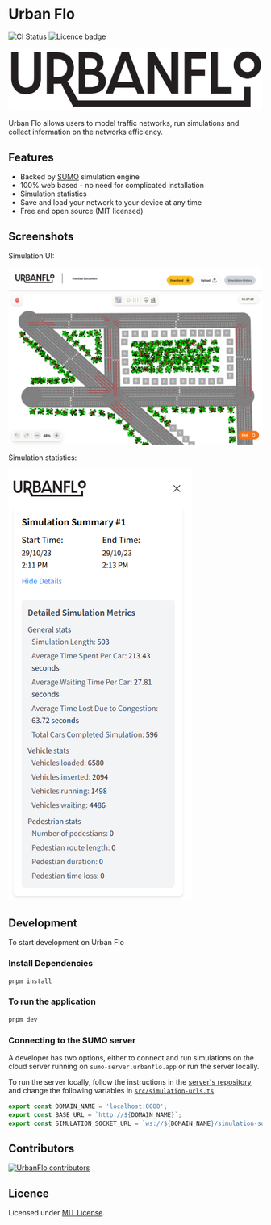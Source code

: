 # Urban Flo

![CI Status](https://img.shields.io/github/actions/workflow/status/igloo-4002/urbanflo-vite/ci.yml?style=flat-square) 
![Licence badge](https://img.shields.io/github/license/igloo-4002/urbanflo-vite?style=flat-square)

![UrbanFlo Logo](docs/images/urbanflo-logo.png)

Urban Flo allows users to model traffic networks, run simulations and
collect information on the networks efficiency.

## Features

- Backed by [SUMO](https://sumo.dlr.de) simulation engine
- 100% web based - no need for complicated installation
- Simulation statistics
- Save and load your network to your device at any time
- Free and open source (MIT licensed)

## Screenshots

Simulation UI:

![Simulation UI](docs/images/simulation.png)

Simulation statistics:

![Simulation statistics](docs/images/statistics.png)

## Development

To start development on Urban Flo

### Install Dependencies

```bash
pnpm install
```

### To run the application

```bash
pnpm dev
```

### Connecting to the SUMO server

A developer has two options, either to connect and run simulations on the cloud server running on `sumo-server.urbanflo.app` or run the server locally.

To run the server locally, follow the instructions in the [server's repository](https://github.com/igloo-4002/urbanflo-sumo-server) and change the following variables in [`src/simulation-urls.ts`](src/simulation-urls.ts)

```typescript
export const DOMAIN_NAME = 'localhost:8080';
export const BASE_URL = `http://${DOMAIN_NAME}`;
export const SIMULATION_SOCKET_URL = `ws://${DOMAIN_NAME}/simulation-socket`;
```

## Contributors

<a href = "https://github.com/igloo-4002/urbanflo-vite/graphs/contributors">
  <img alt="UrbanFlo contributors" src = "https://contrib.rocks/image?repo=igloo-4002/urbanflo-vite"/>
</a>

## Licence

Licensed under [MIT License](LICENSE.txt).